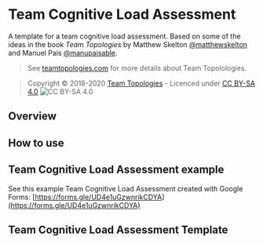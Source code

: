 # Team Cognitive Load Assessment

A template for a team cognitive load assessment. Based on some of the ideas in the book _Team Topologies_ by Matthew Skelton [@matthewskelton](https://github.com/matthewskelton) and Manuel Pais [@manupaisable](https://github.com/manupaisable).

> See [teamtopologies.com](https://teamtopologies.com/) for more details about Team Topolologies.

> Copyright © 2018-2020 [Team Topologies](https://teamtopologies.com/) - Licenced under [CC BY-SA 4.0](https://creativecommons.org/licenses/by-sa/4.0/) ![CC BY-SA 4.0](https://licensebuttons.net/l/by-sa/3.0/88x31.png)

## Overview

## How to use

## Team Cognitive Load Assessment example

See this example Team Cognitive Load Assessment created with Google Forms: [https://forms.gle/UD4e1uGzwnrikCDYA](https://forms.gle/UD4e1uGzwnrikCDYA)

## Team Cognitive Load Assessment Template
